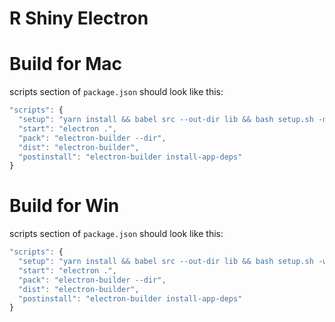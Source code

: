 # R Shiny Electron



# Build for Mac

scripts section of `package.json` should look like this:

```JavaScript
"scripts": {
  "setup": "yarn install && babel src --out-dir lib && bash setup.sh -ml",
  "start": "electron .",
  "pack": "electron-builder --dir",
  "dist": "electron-builder",
  "postinstall": "electron-builder install-app-deps"
}
```

# Build for Win

scripts section of `package.json` should look like this:

```JavaScript
"scripts": {
  "setup": "yarn install && babel src --out-dir lib && bash setup.sh -wl",
  "start": "electron .",
  "pack": "electron-builder --dir",
  "dist": "electron-builder",
  "postinstall": "electron-builder install-app-deps"
}
```
